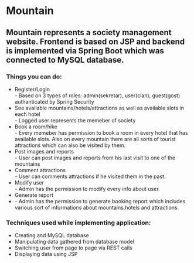 # Mountain
<h2>Mountain represents a society management website. Frontend is based on JSP and backend is implemented via Spring Boot which was connected to MySQL database. </h2>

<h3>Things you can do:</h3>

<ul style="list-style-type:disc;">
  <li>Register/Login
  <br>
  - Based on 3 types of roles: admin(sekretar), user(clan), guest(gost) authanticated by Spring Security
  <br>
  <li>See available mountains/hotels/attractions as well as available slots in each hotel</li>
  - Logged user represents the memeber of society
  <br> 
  <li>Book a room/hike </li>
  - Every memeber has permission to book a room in every hotel that has available slots. Also on every mountain there are all sorts of tourist attractions which can also be visited by them.
  <li>Post images and reports</li>
  - User can post images and reports from his last visit to one of the mountains
  <li>Comment attractions</li>
  - User can comments attractions if he visited them in the past.
  <li>Modify user</li>
  - Admin has the permission to modify every info about user.
  <li>Generate report<li>
  - Admin has the permission to generate booking report which includes various sort of informations about mountains,hotels and attractions.
</ul>

<h3>Techniques used while implementing application:</h3>

<ul style="list-style-type:disc;">
  <li>Creating and MySQL database</li>
  <li>Manipulating data gathered from database model</li>
  <li>Switching user from page to page via REST calls</li>
  <li>Displaying data using JSP</li>
</ul>
